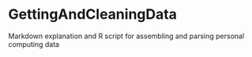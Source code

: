 # GettingAndCleaningData
Markdown explanation and R script for assembling and parsing personal computing data
